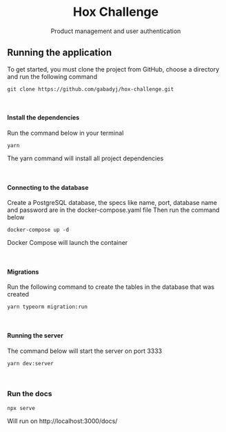 <h1 align="center">Hox Challenge</h1>
<p align="center">Product management and user authentication</p>

## Running the application

To get started, you must clone the project from GitHub, choose a directory and run the following command

```shell
git clone https://github.com/gabadyj/hox-challenge.git
```

<br />

#### Install the dependencies

Run the command below in your terminal

```shell
yarn
```

The yarn command will install all project dependencies

<br />

#### Connecting to the database

Create a PostgreSQL database, the specs like name, port, database name and password are in the docker-compose.yaml file
Then run the command below

```shell
docker-compose up -d
```

Docker Compose will launch the container

<br />

#### Migrations

Run the following command to create the tables in the database that was created

```shell
yarn typeorm migration:run
```

<br />

#### Running the server

The command below will start the server on port 3333

```shell
yarn dev:server
```

<br />

### Run the docs

```shell
npx serve
```

Will run on http://localhost:3000/docs/
